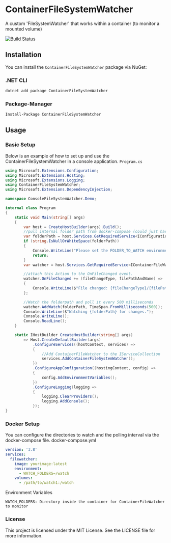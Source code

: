 # ContainerFileSystemWatcher
A custom 'FileSystemWatcher' that works within a container (to monitor a mounted volume)

[![Build Status](https://travis-ci.com/EldieTurner/ContainerFileSystemWatcher.svg?branch=main)](https://travis-ci.com/EldieTurner/ContainerFileSystemWatcher)

## Installation

You can install the `ContainerFileSystemWatcher` package via NuGet:

### .NET CLI

```bash
dotnet add package ContainerFileSystemWatcher
```

### Package-Manager

```bash
Install-Package ContainerFileSystemWatcher
```

## Usage
### Basic Setup

Below is an example of how to set up and use the ContainerFileSystemWatcher in a console application.
`Program.cs`
```csharp
using Microsoft.Extensions.Configuration;
using Microsoft.Extensions.Hosting;
using Microsoft.Extensions.Logging;
using ContainerFileSystemWatcher;
using Microsoft.Extensions.DependencyInjection;

namespace ConsoleFileSystemWatcher.Demo;

internal class Program
{
    static void Main(string[] args)
    {
        var host = CreateHostBuilder(args).Build();
        //pull internal folder path from docker-compose (could just hard code to /watch)
        var folderPath = host.Services.GetRequiredService<IConfiguration>()["FOLDER_TO_WATCH"];
        if (string.IsNullOrWhiteSpace(folderPath))
        {
            Console.WriteLine("Please set the FOLDER_TO_WATCH environment variable.");
            return;
        }
        var watcher = host.Services.GetRequiredService<IContainerFileWatcher>();

        //attach this Action to the OnFileChanged event.
        watcher.OnFileChanged += (fileChangeType, filePathAndName) =>
        {
            Console.WriteLine($"File changed: {fileChangeType}/{filePathAndName}");
        };

        //Watch the folderpath and poll it every 500 milliseconds
        watcher.AddWatch(folderPath, TimeSpan.FromMilliseconds(500));
        Console.WriteLine($"Watching {folderPath} for changes.");
        Console.WriteLine();
        Console.ReadLine();
    }

    static IHostBuilder CreateHostBuilder(string[] args) 
        => Host.CreateDefaultBuilder(args)
            .ConfigureServices((hostContext, services) =>
            {
                //Add ContainerFileWatcher to the IServiceCollection
                services.AddContainerFileSystemWatcher();
            })
            .ConfigureAppConfiguration((hostingContext, config) =>
            {
                config.AddEnvironmentVariables();
            })
            .ConfigureLogging(logging =>
            {
                logging.ClearProviders();
                logging.AddConsole();
            });
}


```

### Docker Setup

You can configure the directories to watch and the polling interval via the docker-compose file.
docker-compose.yml

```yaml
version: '3.8'
services:
  filewatcher:
    image: yourimage:latest
    environment:
      - WATCH_FOLDERS=/watch
    volumes:
      - /path/to/watch1:/watch
```
Environment Variables

    WATCH_FOLDERS: Directory inside the container for ContainerFileWatcher to monitor

### License

This project is licensed under the MIT License. See the LICENSE file for more information.
